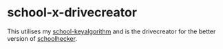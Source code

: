 # school-x-drivecreator
This utilises my [school-keyalgorithm](https://github.com/eetnaviation/school-keyalgorithm) and is the drivecreator for the better version of [schoolhecker](https://github.com/eetnaviation/schoolhecker).
